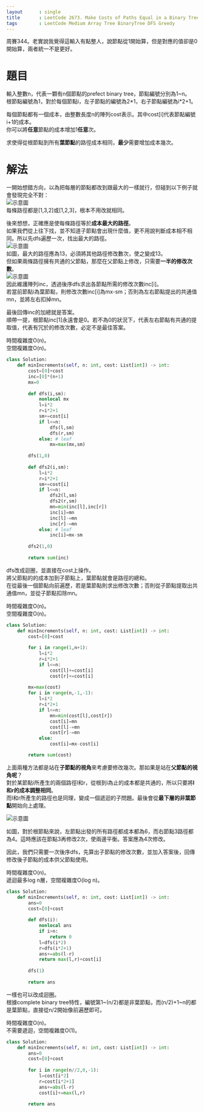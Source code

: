 ```yaml
--- 
layout      : single
title       : LeetCode 2673. Make Costs of Paths Equal in a Binary Tree
tags        : LeetCode Medium Array Tree BinaryTree DFS Greedy
---
```

周賽344。老實說我覺得這輸入有點整人，說節點從1開始算，但是對應的值卻是0開始算，兩者統一不是更好。  

# 題目
輸入整數n，代表一顆有n個節點的prefect binary tree，節點編號分別為1\~n。  
根節點編號為1，對於每個節點i，左子節點的編號為2\*1，右子節點編號為i\*2+1。  

每個節點都有一個成本，由整數長度n的陣列cost表示。其中cost[i]代表節點編號i+1的成本。  
你可以將**任意**節點的成本增加1**任意**次。  

求使得從根節點到所有**葉節點**的路徑成本相同，**最少**需要增加成本幾次。  

# 解法
一開始想錯方向，以為把每層的節點都改到跟最大的一樣就行，但碰到以下例子就會發現完全不對：  
![示意圖](/assets/img/2673-1.jpg)  
每條路徑都是[1,3,2]或[1,2,3]，根本不用改就相同。  

後來想想，正確應是使每條路徑等於**成本最大的路徑**。  
如果我們從上往下找，並不知道子節點會出現什麼值，更不用說判斷成本相不相同。所以先dfs遍歷一次，找出最大的路徑。  
![示意圖](/assets/img/2673-2.jpg)  
如圖，最大的路徑應為13，必須將其他路徑修改數次，使之變成13。  
但如果兩條路徑擁有共通的父節點，那麼在父節點上修改，只需要**一半的修改次數**。  
![示意圖](/assets/img/2673-3.jpg)  
因此維護陣列inc，透過後序dfs求出各節點所需的修改次數inc[i]。  
若當前節點i為葉節點，則修改次數inc[i]為mx-sm；否則為左右節點提出的共通值mn，並將左右扣掉mn。  

最後回傳inc的加總就是答案。  
順帶一提，根節點inc[1]永遠會是0。若不為0的狀況下，代表左右節點有共通的提取值，代表有冗於的修改次數，必定不是最佳答案。  

時間複雜度O(n)。  
空間複雜度O(n)。  

```python
class Solution:
    def minIncrements(self, n: int, cost: List[int]) -> int:
        cost=[0]+cost
        inc=[0]*(n+1)
        mx=0
        
        def dfs(i,sm):
            nonlocal mx
            l=i*2
            r=i*2+1
            sm+=cost[i]
            if l<=n:
                dfs(l,sm)
                dfs(r,sm)
            else: # leaf
                mx=max(mx,sm)
                
        dfs(1,0)
        
        def dfs2(i,sm):
            l=i*2
            r=i*2+1
            sm+=cost[i]
            if l<=n:
                dfs2(l,sm)
                dfs2(r,sm)
                mn=min(inc[l],inc[r])
                inc[i]=mn
                inc[l]-=mn
                inc[r]-=mn
            else: # leaf
                inc[i]=mx-sm
        
        dfs2(1,0)
        
        return sum(inc)
```

dfs改成迴圈，並直接在cost上操作。  
將父節點的的成本加到子節點上，葉節點就會是路徑的總和。  
在從最後一個節點向前遍歷，若是葉節點則求出修改次數；否則從子節點提取出共通值mn，並從子節點扣除mn。  

時間複雜度O(n)。  
空間複雜度O(n)。  

```python
class Solution:
    def minIncrements(self, n: int, cost: List[int]) -> int:
        cost=[0]+cost
        
        for i in range(1,n+1):
            l=i*2
            r=i*2+1
            if l<=n:
                cost[l]+=cost[i]
                cost[r]+=cost[i]
                
        mx=max(cost)
        for i in range(n,-1,-1):
            l=i*2
            r=i*2+1
            if l<=n:
                mn=min(cost[l],cost[r])
                cost[i]=mn
                cost[l]-=mn
                cost[r]-=mn
            else:
                cost[i]=mx-cost[i]

        return sum(cost)
```

上面兩種方法都是站在**子節點的視角**來考慮要修改幾次。那如果是站在**父節點的視角呢**？  
對於某節點i所產生的兩個路徑l和r，從根到i為止的成本都是共通的，所以只要將**l和r的成本調整相同**。  
而l和r所產生的路徑也是同理，變成一個遞迴的子問題。最後會從**最下層的非葉節點**開始向上處理。  

![示意圖](/assets/img/2673-4.jpg)  

如圖，對於根節點來說，左節點出發的所有路徑都成本都為6，而右節點3路徑都為4。這時應該在節點3再修改2次，使兩邊平衡。答案應為4次修改。  

因此，我們只需要一次後序dfs，先算出子節點的修改次數，並加入答案後，回傳修改後子節點的成本供父節點使用。  

時間複雜度O(n)。  
遞迴最多log n層，空間複雜度O(log n)。  

```python
class Solution:
    def minIncrements(self, n: int, cost: List[int]) -> int:
        ans=0
        cost=[0]+cost
        
        def dfs(i):
            nonlocal ans 
            if i>n:
                return 0
            l=dfs(i*2)
            r=dfs(i*2+1)
            ans+=abs(l-r)
            return max(l,r)+cost[i]
        
        dfs(1)
        
        return ans
```

一樣也可以改成迴圈。  
根據complete binary tree特性，編號第1\~(n/2)都是非葉節點，而(n/2)+1\~n的都是葉節點，直接從n/2開始像前遍歷即可。  

時間複雜度O(n)。  
不需要遞迴，空間複雜度O(1)。  

```python
class Solution:
    def minIncrements(self, n: int, cost: List[int]) -> int:
        ans=0
        cost=[0]+cost
        
        for i in range(n//2,0,-1):
            l=cost[i*2]
            r=cost[i*2+1]
            ans+=abs(l-r)
            cost[i]+=max(l,r)
        
        return ans
```